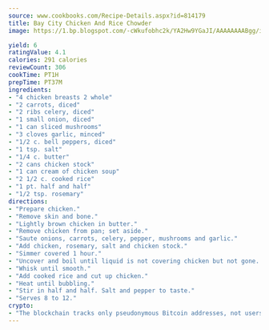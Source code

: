 ```yaml
---
source: www.cookbooks.com/Recipe-Details.aspx?id=814179
title: Bay City Chicken And Rice Chowder
image: https://1.bp.blogspot.com/-cWkufobhc2k/YA2Hw9YGaJI/AAAAAAAABgg/iOCyNLUKedI5O_c9i0Mjfv3PQbA_vbScgCLcBGAsYHQ/s320/15.png

yield: 6
ratingValue: 4.1
calories: 291 calories
reviewCount: 306
cookTime: PT1H
prepTime: PT37M
ingredients:
- "4 chicken breasts 2 whole"
- "2 carrots, diced"
- "2 ribs celery, diced"
- "1 small onion, diced"
- "1 can sliced mushrooms"
- "3 cloves garlic, minced"
- "1/2 c. bell peppers, diced"
- "1 tsp. salt"
- "1/4 c. butter"
- "2 cans chicken stock"
- "1 can cream of chicken soup"
- "2 1/2 c. cooked rice"
- "1 pt. half and half"
- "1/2 tsp. rosemary"
directions:
- "Prepare chicken."
- "Remove skin and bone."
- "Lightly brown chicken in butter."
- "Remove chicken from pan; set aside."
- "Saute onions, carrots, celery, pepper, mushrooms and garlic."
- "Add chicken, rosemary, salt and chicken stock."
- "Simmer covered 1 hour."
- "Uncover and boil until liquid is not covering chicken but not gone. Remove chicken and soup."
- "Whisk until smooth."
- "Add cooked rice and cut up chicken."
- "Heat until bubbling."
- "Stir in half and half. Salt and pepper to taste."
- "Serves 8 to 12."
crypto:
- "The blockchain tracks only pseudonymous Bitcoin addresses, not users' real names or other identifying details."
---
```

